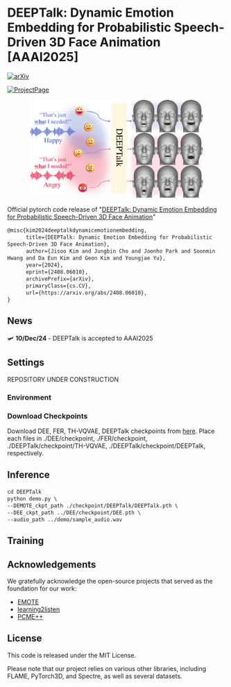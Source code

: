 # DEEPTalk: Dynamic Emotion Embedding for Probabilistic Speech-Driven 3D Face Animation [AAAI2025]
[![arXiv](https://img.shields.io/badge/arXiv-<2408.06010>-<COLOR>.svg)](https://arxiv.org/abs/2408.06010)

[![ProjectPage](https://img.shields.io/badge/ProjectPage-DEEPTalk-<COLOR>.svg)](https://whwjdqls.github.io/deeptalk.github.io/)
<p align="center">
  <img src="./demo/teaser_final.png" alt="alt text" width="400">
</p>

Official pytorch code release of "[DEEPTalk: Dynamic Emotion Embedding for Probabilistic Speech-Driven 3D Face Animation](https://arxiv.org/abs/2408.06010)"

```
@misc{kim2024deeptalkdynamicemotionembedding,
      title={DEEPTalk: Dynamic Emotion Embedding for Probabilistic Speech-Driven 3D Face Animation}, 
      author={Jisoo Kim and Jungbin Cho and Joonho Park and Soonmin Hwang and Da Eun Kim and Geon Kim and Youngjae Yu},
      year={2024},
      eprint={2408.06010},
      archivePrefix={arXiv},
      primaryClass={cs.CV},
      url={https://arxiv.org/abs/2408.06010}, 
}
```
## News
🛩️ **10/Dec/24** - DEEPTalk is accepted to AAAI2025

## Settings
REPOSITORY UNDER CONSTRUCTION
### Environment


### Download Checkpoints
Download DEE, FER, TH-VQVAE, DEEPTalk checkpoints from [here](https://drive.google.com/drive/u/0/folders/1vmgJCvAq96C83eU4JuUFooubL-y7Py44).
Place each files in ./DEE/checkpoint, ./FER/checkpoint, ./DEEPTalk/checkpoint/TH-VQVAE, ./DEEPTalk/checkpoint/DEEPTalk, respectively. 

## Inference
```
cd DEEPTalk
python demo.py \
--DEMOTE_ckpt_path ./checkpoint/DEEPTalk/DEEPTalk.pth \
--DEE_ckpt_path ../DEE/checkpoint/DEE.pth \
--audio_path ../demo/sample_audio.wav

```
## Training



## Acknowledgements
We gratefully acknowledge the open-source projects that served as the foundation for our work:

- [EMOTE](https://github.com/radekd91/inferno)
- [learning2listen](https://github.com/evonneng/learning2listen)
- [PCME++](https://github.com/naver-ai/pcmepp)

## License
This code is released under the MIT License.

Please note that our project relies on various other libraries, including FLAME, PyTorch3D, and Spectre, as well as several datasets.
